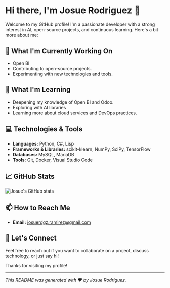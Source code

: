 # Hi there, I'm Josue Rodriguez 👋

Welcome to my GitHub profile! I'm a passionate developer with a strong interest in AI, open-source projects, and continuous learning. Here's a bit more about me:

## 🔭 What I'm Currently Working On
- Open BI 
- Contributing to open-source projects.
- Experimenting with new technologies and tools.

## 🌱 What I'm Learning
- Deepening my knowledge of Open BI and Odoo.
- Exploring with AI libraries
- Learning more about cloud services and DevOps practices.

## 💻 Technologies & Tools
- **Languages:** Python, C#, Lisp
- **Frameworks & Libraries:** scikit-klearn, NumPy, SciPy, TensorFlow
- **Databases:** MySQL, MariaDB
- **Tools:** Git, Docker, Visual Studio Code 

## 📈 GitHub Stats
![Josue's GitHub stats](https://github-readme-stats.vercel.app/api?username=josueRdgz&show_icons=true&theme=radical)

## 📫 How to Reach Me
- **Email:** [josuerdgz.ramirez@gmail.com](mailto:josuerdgz.ramirez@gmail.com)

## 🤝 Let's Connect
Feel free to reach out if you want to collaborate on a project, discuss technology, or just say hi!

Thanks for visiting my profile!

---

*This README was generated with ❤️ by Josue Rodriguez.*
